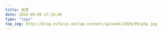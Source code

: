 ```yaml
---
title: 标签
date: 2020-09-09 17:19:46
type: "tags"
top_img: http://blog.nsfocus.net/wp-content/uploads/2020/09/php.jpg
---
```

